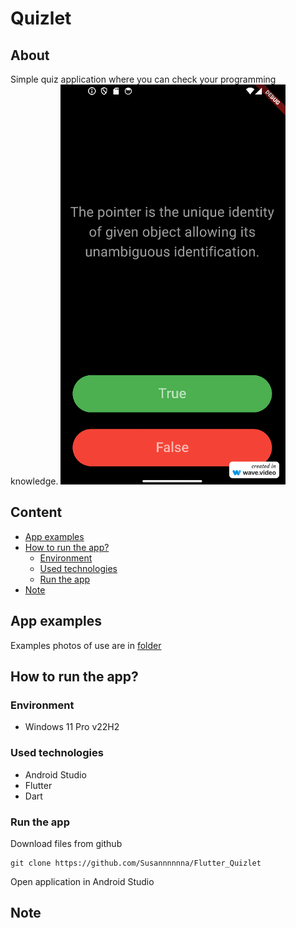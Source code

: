 # Quizlet
## About
Simple quiz application where you can check your programming knowledge. 
![Application image - main page](./assets/gifs/quizlet.gif)

## Content
- [App examples](./README.md#app-examples)
- [How to run the app?](./README.md#how-to-run-the-app)
  - [Environment](./README.md#environment)
  - [Used technologies](./README.md#used-technologies)
  - [Run the app](./README.md#run-the-app)
- [Note](./README.md#note)

## App examples
Examples photos of use are in [folder](./assets/images)

## How to run the app?
### Environment
- Windows 11 Pro v22H2

### Used technologies
- Android Studio
- Flutter
- Dart

### Run the app
Download files from github
```
git clone https://github.com/Susannnnnna/Flutter_Quizlet
```
Open application in Android Studio

## Note

